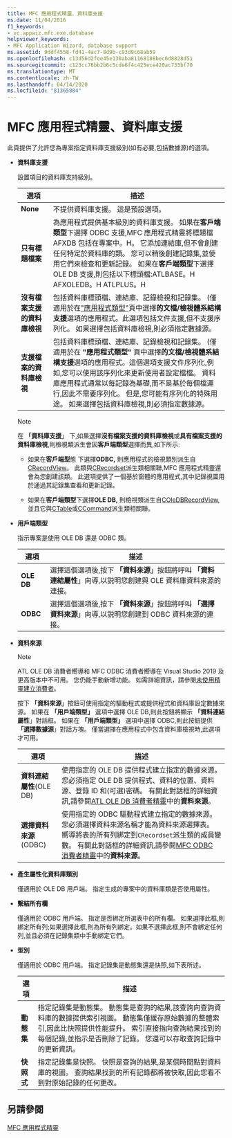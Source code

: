 ```yaml
---
title: MFC 應用程式精靈、資料庫支援
ms.date: 11/04/2016
f1_keywords:
- vc.appwiz.mfc.exe.database
helpviewer_keywords:
- MFC Application Wizard, database support
ms.assetid: 9ddf4558-fd41-4ac7-8d9b-c93d9c68ab59
ms.openlocfilehash: c13d56d2fee45e130aba81168188bec6d8828d51
ms.sourcegitcommit: c123cc76bb2b6c5cde6f4c425ece420ac733bf70
ms.translationtype: MT
ms.contentlocale: zh-TW
ms.lasthandoff: 04/14/2020
ms.locfileid: "81365884"
---
```

# <a name="database-support-mfc-application-wizard"></a>MFC 應用程式精靈、資料庫支援

此頁提供了允許您為專案指定資料庫支援級別(如有必要,包括數據源)的選項。

- **資料庫支援**

   設置項目的資料庫支持級別。

   |選項|描述|
   |------------|-----------------|
   |**None**|不提供資料庫支援。 這是預設選項。|
   |**只有標題檔案**|為應用程式提供基本級別的資料庫支援。 如果在**客戶端類型**下選擇 ODBC 支援,MFC 應用程式精靈將標題檔 AFXDB 包括在專案中。H。 它添加連結庫,但不會創建任何特定於資料庫的類。 您可以稍後創建記錄集,並使用它們來檢查和更新記錄。 如果在**客戶端類型**下選擇 OLE DB 支援,則包括以下標頭檔:ATLBASE。H AFXOLEDB。H ATLPLUS。H|
   |**沒有檔案支援的資料庫檢視**|包括資料庫標頭檔、連結庫、記錄檢視和記錄集。 (僅適用於在["應用程式類型"](../../mfc/reference/application-type-mfc-application-wizard.md)頁中選擇**的文檔/檢視體系結構支援**選項的應用程式。此選項包括文件支援,但不支援序列化。 如果選擇包括資料庫檢視,則必須指定數據源。|
   |**支援檔案的資料庫檢視**|包括資料庫標頭檔、連結庫、記錄檢視和記錄集。 (僅適用於在 **"應用程式類型"** 頁中選擇**的文檔/檢視體系結構支援**選項的應用程式。這個選項支援文件序列化,例如,您可以使用該序列化來更新使用者設定檔檔。 資料庫應用程式通常以每記錄為基礎,而不是基於每個檔運行,因此不需要序列化。 但是,您可能有序列化的特殊用途。 如果選擇包括資料庫檢視,則必須指定數據源。|

   > [!NOTE]
   > 在 **「資料庫支援**」 下,如果選擇**沒有檔案支援的資料庫檢視**或**具有檔案支援的資料庫檢視**,則檢視類派生會因**客戶端類型**選擇而異,如下所示:

  - 如果在**客戶端型**態 下選擇**ODBC,** 則應用程式的檢視類別派生自[CRecordView](../../mfc/reference/crecordview-class.md)。 此類與[CRecordset](../../mfc/reference/crecordset-class.md)派生類相關聯,MFC 應用程式精靈還會為您創建該類。 此選項提供了一個基於窗體的應用程式,其中記錄視圖用於通過其記錄集查看和更新記錄。

  - 如果在**客戶端類型**下選擇**OLE DB,** 則檢視類派生自[COleDBRecordView](../../mfc/reference/coledbrecordview-class.md),並且它與[CTable](../../data/oledb/ctable-class.md)或[CCommand](../../data/oledb/ccommand-class.md)派生類相關聯。

- **用戶端類型**

   指示專案是使用 OLE DB 還是 ODBC 類。

   |選項|描述|
   |------------|-----------------|
   |**OLE DB**|選擇這個選項後,按下 **「資料來源**」按鈕將呼叫 **「資料連結屬性**」向導,以説明您創建與 OLE 資料庫資料來源的連接。|
   |**ODBC**|選擇這個選項後,按下 **「資料來源**」按鈕將呼叫 **「選擇資料來源**」向導,以説明您創建到 ODBC 資料來源的連接。|

- **資料來源**

   > [!NOTE]
   > ATL OLE DB 消費者嚮導和 MFC ODBC 消費者嚮導在 Visual Studio 2019 及更高版本中不可用。 您仍能手動新增功能。 如需詳細資訊，請參閱[未使用精靈建立消費者](../../data/oledb/creating-a-consumer-without-using-a-wizard.md)。

   按下 **「資料來源**」按鈕可使用指定的驅動程式或提供程式和資料庫設定數據來源。 如果在 **「用戶端類型」** 選項中選擇 OLE DB,則此按鈕將顯示 **「資料連結屬性**」對話框。 如果在 **「用戶端類型」** 選項中選擇 ODBC,則此按鈕提供 **「選擇數據源**」對話方塊。 僅當選擇在應用程式中包含資料庫檢視時,此選項才可用。

   |選項|描述|
   |------------|-----------------|
   |**資料連結屬性**(OLE DB)|使用指定的 OLE DB 提供程式建立指定的數據來源。 您必須指定 OLE DB 提供程式、資料的位置、資料源、登錄 ID 和(可選)密碼。 有關此對話框的詳細資訊,請參閱[ATL OLE DB 消費者精靈](../../atl/reference/atl-ole-db-consumer-wizard.md)中的**資料來源**。|
   |**選擇資料來源**(ODBC)|使用指定的 ODBC 驅動程式建立指定的數據來源。 您必須選擇資料來源名稱才能為資料來源選擇表。 嚮導將表的所有列綁定到`CRecordset`派生類的成員變數。 有關此對話框的詳細資訊,請參閱[MFC ODBC 消費者精靈](../../mfc/reference/mfc-odbc-consumer-wizard.md)中的**資料來源**。|

- **產生屬性化資料庫類別**

   僅適用於 OLE DB 用戶端。 指定生成的專案中的資料庫類是否使用屬性。

- **繫結所有欄**

   僅適用於 ODBC 用戶端。 指定是否綁定所選表中的所有欄。 如果選擇此框,則綁定所有列;如果選擇此框,則為所有列綁定。如果不選擇此框,則不會綁定任何列,並且必須在記錄集類中手動綁定它們。

- **型別**

   僅適用於 ODBC 用戶端。 指定記錄集是動態集還是快照,如下表所述。

   |選項|描述|
   |------------|-----------------|
   |**動態集**|指定記錄集是動態集。 動態集是查詢的結果,該查詢向查詢資料庫的數據提供索引視圖。 動態集僅緩存原始數據的整體索引,因此比快照提供性能提升。 索引直接指向查詢結果找到的每個記錄,並指示是否刪除了記錄。 您還可以存取查詢記錄中的更新資訊。|
   |**快照式**|指定記錄集是快照。 快照是查詢的結果,是某個時間點對資料庫的視圖。 查詢結果找到的所有記錄都將被快取,因此您看不到對原始記錄的任何更改。|

## <a name="see-also"></a>另請參閱

[MFC 應用程式精靈](../../mfc/reference/mfc-application-wizard.md)
